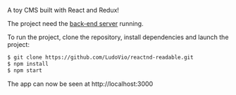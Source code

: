 A toy CMS built with React and Redux!

The project need the [back-end server](https://github.com/LudoVio/reactnd-project-readable-starter) running.

To run the project, clone the repository, install dependencies and launch the project:

``` sh
$ git clone https://github.com/LudoVio/reactnd-readable.git
$ npm install
$ npm start
```

The app can now be seen at http://localhost:3000
